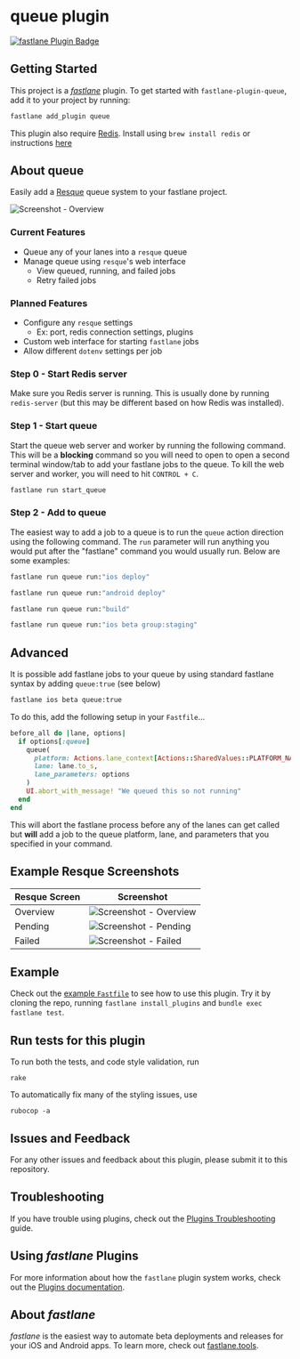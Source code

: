 # queue plugin

[![fastlane Plugin Badge](https://rawcdn.githack.com/fastlane/fastlane/master/fastlane/assets/plugin-badge.svg)](https://rubygems.org/gems/fastlane-plugin-queue)

## Getting Started

This project is a [_fastlane_](https://github.com/fastlane/fastlane) plugin. To get started with `fastlane-plugin-queue`, add it to your project by running:

```bash
fastlane add_plugin queue
```

This plugin also require [Redis](https://redis.io). Install using `brew install redis` or instructions [here](https://redis.io/download)

## About queue

Easily add a [Resque](https://github.com/resque/resque) queue system to your fastlane project.

![Screenshot - Overview](screenshots/screenshot_overview.png)

### Current Features
- Queue any of your lanes into a `resque` queue
- Manage queue using `resque`'s web interface
  - View queued, running, and failed jobs
  - Retry failed jobs

### Planned Features
- Configure any `resque` settings 
  - Ex: port, redis connection settings, plugins
- Custom web interface for starting `fastlane` jobs
- Allow different `dotenv` settings per job

### Step 0 - Start Redis server
Make sure you Redis server is running. This is usually done by running `redis-server` (but this may be different based on how Redis was installed).

### Step 1 - Start queue
Start the queue web server and worker by running the following command. This will be a **blocking** command so you will need to open to open a second terminal window/tab to add your fastlane jobs to the queue. To kill the web server and worker, you will need to hit `CONTROL + C`.
```rb
fastlane run start_queue
```

### Step 2 - Add to queue
The easiest way to add a job to a queue is to run the `queue` action direction using the following command. The `run` parameter will run anything you would put after the "fastlane" command you would usually run. Below are some examples:
```rb
fastlane run queue run:"ios deploy"
```

```rb
fastlane run queue run:"android deploy"
```

```rb
fastlane run queue run:"build"
```

```rb
fastlane run queue run:"ios beta group:staging"
```

## Advanced
It is possible add fastlane jobs to your queue by using standard fastlane syntax by adding `queue:true` (see below)

```sh
fastlane ios beta queue:true
```

To do this, add the following setup in your `Fastfile`...

```rb
before_all do |lane, options|
  if options[:queue]
    queue(
      platform: Actions.lane_context[Actions::SharedValues::PLATFORM_NAME],
      lane: lane.to_s,
      lane_parameters: options
    )
    UI.abort_with_message! "We queued this so not running"
  end
end
```

This will abort the fastlane process before any of the lanes can get called but **will** add a job to the queue platform, lane, and parameters that you specified in your command.

## Example Resque Screenshots

|Resque Screen|Screenshot|
|---|---|
|Overview|![Screenshot - Overview](screenshots/screenshot_overview.png)|
|Pending|![Screenshot - Pending](screenshots/screenshot_pending.png)|
|Failed|![Screenshot - Failed](screenshots/screenshot_failed.png)|

## Example

Check out the [example `Fastfile`](fastlane/Fastfile) to see how to use this plugin. Try it by cloning the repo, running `fastlane install_plugins` and `bundle exec fastlane test`.

## Run tests for this plugin

To run both the tests, and code style validation, run

```
rake
```

To automatically fix many of the styling issues, use
```
rubocop -a
```

## Issues and Feedback

For any other issues and feedback about this plugin, please submit it to this repository.

## Troubleshooting

If you have trouble using plugins, check out the [Plugins Troubleshooting](https://docs.fastlane.tools/plugins/plugins-troubleshooting/) guide.

## Using _fastlane_ Plugins

For more information about how the `fastlane` plugin system works, check out the [Plugins documentation](https://docs.fastlane.tools/plugins/create-plugin/).

## About _fastlane_

_fastlane_ is the easiest way to automate beta deployments and releases for your iOS and Android apps. To learn more, check out [fastlane.tools](https://fastlane.tools).
